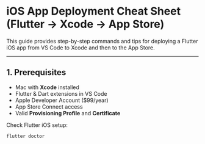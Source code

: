 # iOS App Deployment Cheat Sheet (Flutter → Xcode → App Store)

This guide provides step-by-step commands and tips for deploying a Flutter iOS app from VS Code to Xcode and then to the App Store.

---

## **1. Prerequisites**

- Mac with **Xcode** installed
- Flutter & Dart extensions in VS Code
- Apple Developer Account ($99/year)
- App Store Connect access
- Valid **Provisioning Profile** and **Certificate**

Check Flutter iOS setup:

```bash
flutter doctor
